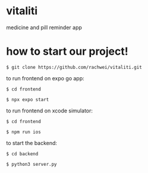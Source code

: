 # vitaliti
medicine and pill reminder app


# how to start our project!

```$ git clone https://github.com/rachwei/vitaliti.git```

to run frontend on expo go app:

```$ cd frontend```

```$ npx expo start```

to run frontend on xcode simulator:

```$ cd frontend```

```$ npm run ios```

to start the backend:

```$ cd backend```

```$ python3 server.py```
